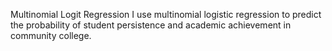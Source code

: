 Multinomial Logit Regression
I use multinomial logistic regression to predict the probability of student persistence and academic achievement in community college.
